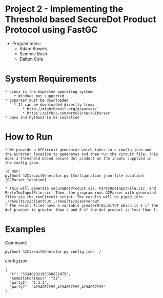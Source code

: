 # Project 2 - Implementing the Threshold based SecureDot Product Protocol using FastGC
* Programmers:
	* Adam Bowers
	* Sammie Bush
	* Dalton Cole

# System Requirements
	* Linux is the expected operating system
		* Windows not supported
	* gcparser must be downloaded
		* It can be downloaded directly from:
			* http://mightbeevil.org/gcparser/ 
			* https://github.com/wrmelicher/GCParser
	* Java and Python3 to be installed

# How to Run
	* We provide a h2Circuit generator which takes in a config.json and the GCParser location to generates and then run the circuit file. This does a threshold based secure dot product on the inputs supplied in the config.json.
	
```
To Run:
python3 h2CircuitGenerator.py [Configuration json file location] [GCParser location]
```
	* This will generate secureDotProduct.cir, PartyOneInputFile.cir, and PartyTwoInputFile.cir. Then, the program runs GCParser with generated files via the runCircuit script. The results will be piped into ./results/siclientout ./results/siserverout
	* The result files have a variable greaterOrEqualToT which is 1 if the dot product is greater than t and 0 if the dot product is less than t.

# Examples
Command:
```
python3 h2CircuitGenerator.py config.json ./
```

config.json:
```
{
  "t": "55340232195358851075",
  "numBitsForInput" :"32",
  "party1": "1,1,1",
  "party2": "4294967295,4294967295,4294967295"
}
```
